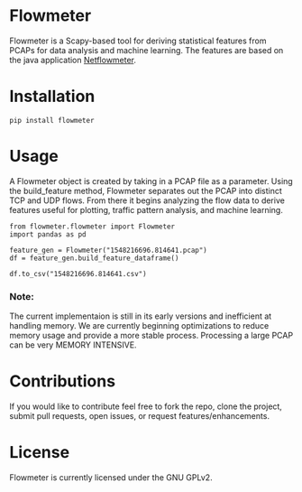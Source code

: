 # Flowmeter
Flowmeter is a Scapy-based tool for deriving statistical features from PCAPs for data analysis and machine learning. The features are based on the java application <a href=http://netflow.ca/>Netflowmeter</a>.


# Installation
```pip install flowmeter```


# Usage
A Flowmeter object is created by taking in a PCAP file as a parameter. Using the build_feature method, Flowmeter separates out the PCAP into distinct TCP and UDP flows. From there it begins analyzing the flow data to derive features useful for plotting, traffic pattern analysis, and machine learning.

```
from flowmeter.flowmeter import Flowmeter
import pandas as pd

feature_gen = Flowmeter("1548216696.814641.pcap")
df = feature_gen.build_feature_dataframe()

df.to_csv("1548216696.814641.csv")
```

<h3>Note:</h3>
The current implementaion is still in its early versions and inefficient at handling memory. We are currently beginning optimizations to reduce memory usage and provide a more stable process. Processing a large PCAP can be very MEMORY INTENSIVE.

# Contributions
If you would like to contribute feel free to fork the repo, clone the project, submit pull requests, open issues, or request features/enhancements.

# License
Flowmeter is currently licensed under the GNU GPLv2.
